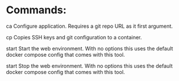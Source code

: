# Commands:

ca      Configure application. Requires a git repo 
        URL as it first argument.

cp      Copies SSH keys and git configuration to a container.

start   Start the web environment. With no options
        this uses the default docker compose config
        that comes with this tool.

start   Stop the web environment. With no options
        this uses the default docker compose config
        that comes with this tool.
